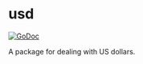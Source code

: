 # usd

[![GoDoc](https://godoc.org/github.com/cespare/usd?status.svg)](https://godoc.org/github.com/cespare/usd)

A package for dealing with US dollars.
